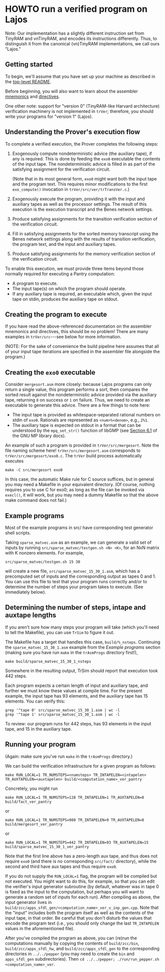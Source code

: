 # HOWTO run a verified program on Lajos #

Note: Our implementation has a slightly different instruction set from TinyRAM and vnTinyRAM, and encodes its instructions differently. Thus, to distinguish it from the canonical (vn)TinyRAM implementations, we call ours "Lajos."

## Getting started ##

To begin, we'll assume that you have set up your machine as described in the [top-level README](../../../notes/README).

Before beginning, you will also want to learn about the assembler [mnemonics](../asm/asm.pdf) and [directives](TrAsm.html).

One other note: support for "version 0" (TinyRAM-like Harvard architecture) verification machinery is not implemented in `trVer`; therefore, you should write your programs for "version 1" (Lajos).

## Understanding the Prover's execution flow ##

To complete a verified execution, the Prover completes the following steps:

1.  Exogenously compute nondeterministic advice (the auxiliary tape), if any is required. This is done by feeding the `exo0` executable the contents of the input tape. The nondeterministic advice is filled in as part of the satisfying assignment for the verification circuit.

    (Note that in its most general form, `exo0` might want both the input tape and the program text. This requires minor modifications to the first `exo_compute()` invocation in `trVer/src/ver/trTransVer.c`.)

2.  Exogenously execute the program, providing it with the input and auxiliary tapes as well as the processor settings. The result of this execution is the execution transcript and the Benes network settings.

3.  Produce satisfying assignments for the transition verification section of the verification circuit.

4.  Fill in satisfying assignments for the sorted memory transcript using the Benes network settings along with the results of transition verification, the program text, and the input and auxiliary tapes.

5.  Produce satisfying assignments for the memory verification section of the verification circuit.

To enable this execution, we must provide three items beyond those normally required for executing a Pantry computation:

-  A program to execute.
-  The input tape(s) on which the program should operate.
-  If any auxiliary tape is required, an executable which, given the input tape on stdin, produces the auxiliary tape on stdout.

## Creating the program to execute ##

If you have read the above-referenced documentation on the assembler mnemonics and directives, this should be no problem! There are many examples in `trVer/src`---see below for more information.

(NOTE: For the sake of convenience the build pipeline here assumes that all of your input tape iterations are specified in the assembler file alongside the program.)

## Creating the `exo0` executable ##

Consider `mergesort.asm` more closely: because Lajos programs can only return a single value, this program performs a sort, then compares the sorted result against the nondeterministic advice provided via the auxiliary tape, returning `0` on success or `1` on failure. Thus, we need to create an executable to generate this advice. There are a few things to note here:

- The input tape is provided as whitespace-separated rational numbers on stdin of `exo0`. Rationals are represented as `<num>%<denom>`, e.g., `2%1`.
- The auxiliary tape is expected on stdout in a format that can be understood by the `mpq_set_str()` function of libGMP (see [Section 6.1](https://gmplib.org/manual/Initializing-Rationals.html) of the GNU MP library docs).

An example of such a program is provided in `trVer/src/mergesort`. Note the file naming scheme here! `trVer/src/mergesort.asm` corresponds to `trVer/src/mergesort/exo0.c`. The `trVer` build process automatically executes

    make -C src/mergesort exo0

In this case, the automatic Make rule for C source suffices, but in general you may need a Makefile in your equivalent directory. (Of course, nothing requires you to use C for exo0; as long as the file can be invoked via `execl()`, it will work, but you may need a dummy Makefile so that the above make command does not fail.)

## Example programs ##

Most of the example programs in src/ have corresponding test generator shell scripts.

Taking `sparse_matvec.asm` as an example, we can generate a valid set of inputs by running `src/sparse_matvec/testgen.sh <N> <K>`, for an NxN matrix with K nonzero elements. For example,

    src/sparse_matvec/testgen.sh 15 30

will create a new file, `src/sparse_matvec_15_30_1.asm`, which has a precomputed set of inputs and the corresponding output as tapes 0 and 1. You can use this file to test that your program runs correctly and/or to determine the number of steps your program takes to execute. (See immediately below).

## Determining the number of steps, intape and auxtape lengths ##

If you aren't sure how many steps your program will take (which you'll need to tell the Makefile), you can use `TrSim` to figure it out.

The Makefile has a target that handles this case, `build/%_nsteps`. Continuing the `sparse_matvec_15_30_1.asm` example from the *Example programs* section (making sure you have run `make` in the `trAsmProgs` directory first!),

    make build/sparse_matvec_15_30_1_nsteps

Somewhere in the resulting output, TrSim should report that execution took 442 steps.

Each program expects a certain length of input and auxiliary tape, and further we must know these values at compile time. For the present example, the input tape has 93 elements, and the auxiliary tape has 15 elements. You can verify this:

    grep '^tape 0' src/sparse_matvec_15_30_1.asm | wc -l
    grep '^tape 1' src/sparse_matvec_15_30_1.asm | wc -l

To review: our program runs for 442 steps, has 93 elements in the input tape, and 15 in the auxiliary tape.

## Running your program ##

(Again: make sure you've run `make` in the `trAsmProgs` directory.)

We can build the verification infrastructure for a given program as follows:

    make RUN_LOCAL=1 TR_NUMSTEPS=<numsteps> TR_INTAPELEN=<intapelen> TR_AUXTAPELEN=<auxtapelen> build/<computation_name>_ver_pantry

Concretely, you might run

    make RUN_LOCAL=1 TR_NUMSTEPS=128 TR_INTAPELEN=1 TR_AUXTAPELEN=0 build/fact_ver_pantry

or

    make RUN_LOCAL=1 TR_NUMSTEPS=980 TR_INTAPELEN=9 TR_AUXTAPELEN=8 build/mergesort_ver_pantry

or

    make RUN_LOCAL=1 TR_NUMSTEPS=442 TR_INTAPELEN=93 TR_AUXTAPELEN=15 build/sparse_matvec_15_30_1_ver_pantry

Note that the first line above has a zero-length aux tape, and thus does not require `exo0` (and there is no corresponding `src/fact/` directory), while the second and third have aux tapes and thus require `exo0`.

If you do not supply the `RUN_LOCAL=1` flag, the program will be compiled but not executed. You might want to do this, for example, so that you can edit the verifier's input generator subroutine (by default, whatever was in tape 0 is fixed as the input to the computation, but perhaps you will want to generate a random set of inputs for each run). After compiling as above, the input generator lives in `build/zcc/apps_sfdl_gen/<computation_name>_ver_v_inp_gen.cpp`. Note that the "input" includes both the program itself as well as the contents of the input tape, in that order. Be careful that you don't disturb the values that encode the program text (i.e., you should only change the last `TR_INTAPELEN` values in the aforementioned file).

After you've compiled the program as above, you can (re)run the computations manually by copying the contents of `build/zcc/bin`, `build/zcc/apps_sfdl_hw`, and `build/zcc/apps_sfdl_gen` to the corresponding directories in `../../pepper` (you may need to create the `bin` and `apps_sfdl_gen` subdirectories). Then `cd ../../pepper; ./run/run_pepper.sh <computation_name>_ver`.
